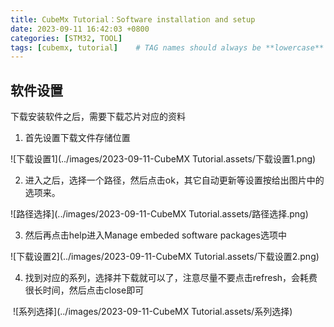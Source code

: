 ```yaml
---
title: CubeMx Tutorial：Software installation and setup
date: 2023-09-11 16:42:03 +0800
categories: [STM32, TOOL]
tags: [cubemx, tutorial]    # TAG names should always be **lowercase**
---
```


## 软件设置

下载安装软件之后，需要下载芯片对应的资料

1. 首先设置下载文件存储位置

![下载设置1](../images/2023-09-11-CubeMX Tutorial.assets/下载设置1.png)

2. 进入之后，选择一个路径，然后点击ok，其它自动更新等设置按给出图片中的选项来。

![路径选择](../images/2023-09-11-CubeMX Tutorial.assets/路径选择.png)



3. 然后再点击help进入Manage embeded software packages选项中

![下载设置2](../images/2023-09-11-CubeMX Tutorial.assets/下载设置2.png)

4. 找到对应的系列，选择并下载就可以了，注意尽量不要点击refresh，会耗费很长时间，然后点击close即可

​	![系列选择](../images/2023-09-11-CubeMX Tutorial.assets/系列选择)
